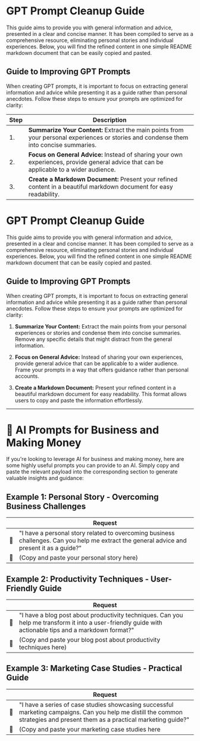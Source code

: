 # GPT Prompt Cleanup Guide

This guide aims to provide you with general information and advice, presented in a clear and concise manner. It has been compiled to serve as a comprehensive resource, eliminating personal stories and individual experiences. Below, you will find the refined content in one simple README markdown document that can be easily copied and pasted.

## Guide to Improving GPT Prompts

When creating GPT prompts, it is important to focus on extracting general information and advice while presenting it as a guide rather than personal anecdotes. Follow these steps to ensure your prompts are optimized for clarity:

| Step | Description                                                                                                                                   |
|------|-----------------------------------------------------------------------------------------------------------------------------------------------|
| 1.   | **Summarize Your Content:** Extract the main points from your personal experiences or stories and condense them into concise summaries.         |
| 2.   | **Focus on General Advice:** Instead of sharing your own experiences, provide general advice that can be applicable to a wider audience.        |
| 3.   | **Create a Markdown Document:** Present your refined content in a beautiful markdown document for easy readability.                            |

# GPT Prompt Cleanup Guide

This guide aims to provide you with general information and advice, presented in a clear and concise manner. It has been compiled to serve as a comprehensive resource, eliminating personal stories and individual experiences. Below, you will find the refined content in one simple README markdown document that can be easily copied and pasted.

## Guide to Improving GPT Prompts

When creating GPT prompts, it is important to focus on extracting general information and advice while presenting it as a guide rather than personal anecdotes. Follow these steps to ensure your prompts are optimized for clarity:

1. **Summarize Your Content:** Extract the main points from your personal experiences or stories and condense them into concise summaries. Remove any specific details that might distract from the general information.

2. **Focus on General Advice:** Instead of sharing your own experiences, provide general advice that can be applicable to a wider audience. Frame your prompts in a way that offers guidance rather than personal accounts.

3. **Create a Markdown Document:** Present your refined content in a beautiful markdown document for easy readability. This format allows users to copy and paste the information effortlessly.

---

# 💼 AI Prompts for Business and Making Money

If you're looking to leverage AI for business and making money, here are some highly useful prompts you can provide to an AI. Simply copy and paste the relevant payload into the corresponding section to generate valuable insights and guidance:

## Example 1: Personal Story - Overcoming Business Challenges

|     | Request                                                                                                                         |
|-----|--------------------------------------------------------------------------------------------------------------------------------|
| 📝 | "I have a personal story related to overcoming business challenges. Can you help me extract the general advice and present it as a guide?" |
| 💬 | (Copy and paste your personal story here)                                                                                       |

## Example 2: Productivity Techniques - User-Friendly Guide

|     | Request                                                                                                                         |
|-----|--------------------------------------------------------------------------------------------------------------------------------|
| 📝 | "I have a blog post about productivity techniques. Can you help me transform it into a user-friendly guide with actionable tips and a markdown format?" |
| 💬 | (Copy and paste your blog post about productivity techniques here)                                                               |

## Example 3: Marketing Case Studies - Practical Guide

|     | Request                                                                                                                         |
|-----|--------------------------------------------------------------------------------------------------------------------------------|
| 📝 | "I have a series of case studies showcasing successful marketing campaigns. Can you help me distill the common strategies and present them as a practical marketing guide?" |
| 💬 | (Copy and paste your marketing case studies here

